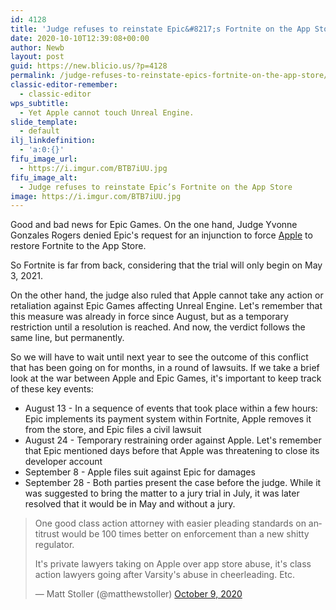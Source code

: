 ```yaml
---
id: 4128
title: 'Judge refuses to reinstate Epic&#8217;s Fortnite on the App Store'
date: 2020-10-10T12:39:08+00:00
author: Newb
layout: post
guid: https://new.blicio.us/?p=4128
permalink: /judge-refuses-to-reinstate-epics-fortnite-on-the-app-store/
classic-editor-remember:
  - classic-editor
wps_subtitle:
  - Yet Apple cannot touch Unreal Engine.
slide_template:
  - default
ilj_linkdefinition:
  - 'a:0:{}'
fifu_image_url:
  - https://i.imgur.com/BTB7iUU.jpg
fifu_image_alt:
  - Judge refuses to reinstate Epic’s Fortnite on the App Store
image: https://i.imgur.com/BTB7iUU.jpg
---
```

Good and bad news for Epic Games. On the one hand, Judge Yvonne Gonzales Rogers denied Epic's request for an injunction to force [Apple](https://new.blicio.us/the-humble-beginnings-of-apple/) to restore Fortnite to the App Store.

So Fortnite is far from back, considering that the trial will only begin on May 3, 2021.

On the other hand, the judge also ruled that Apple cannot take any action or retaliation against Epic Games affecting Unreal Engine. Let's remember that this measure was already in force since August, but as a temporary restriction until a resolution is reached. And now, the verdict follows the same line, but permanently.

So we will have to wait until next year to see the outcome of this conflict that has been going on for months, in a round of lawsuits. If we take a brief look at the war between Apple and Epic Games, it's important to keep track of these key events:

  * August 13 - In a sequence of events that took place within a few hours: Epic implements its payment system within Fortnite, Apple removes it from the store, and Epic files a civil lawsuit
  * August 24 - Temporary restraining order against Apple. Let's remember that Epic mentioned days before that Apple was threatening to close its developer account
  * September 8 - Apple files suit against Epic for damages
  * September 28 - Both parties present the case before the judge. While it was suggested to bring the matter to a jury trial in July, it was later resolved that it would be in May and without a jury.

<blockquote class="twitter-tweet">
  <p lang="en" dir="ltr">
    One good class action attorney with easier pleading standards on antitrust would be 100 times better on enforcement than a new shitty regulator.
  </p>
  
  <p>
    It's private lawyers taking on Apple over app store abuse, it's class action lawyers going after Varsity's abuse in cheerleading. Etc.
  </p>
  
  <p>
    &mdash; Matt Stoller (@matthewstoller) <a href="https://twitter.com/matthewstoller/status/1314619835737935873?ref_src=twsrc%5Etfw">October 9, 2020</a>
  </p>
</blockquote>